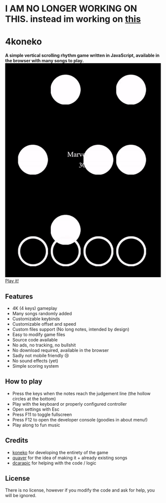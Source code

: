 # I AM NO LONGER WORKING ON THIS. instead im working on [this](https://github.com/koneko/towerdefense)

# 4koneko

**A simple vertical scrolling rhythm game written in JavaScript, available in the browser with many songs to play.**  
[![Screenshot](/assets/gameplay.gif)](https://hub.koneko.link/4koneko)  
[Play it!](https://hub.koneko.link/4koneko)

## Features

-   4K (4 keys) gameplay
-   Many songs randomly added
-   Customizable keybinds
-   Customizable offset and speed
-   Custom files support (No long notes, intended by design)
-   Easy to modify game files
-   Source code available
-   No ads, no tracking, no bullshit
-   No download required, available in the browser
-   Sadly not mobile friendly 😢
-   No sound effects (yet)
-   Simple scoring system

## How to play

-   Press the keys when the notes reach the judgement line (the hollow circles at the bottom)
-   Play with the keyboard or properly configured controller
-   Open settings with Esc
-   Press F11 to toggle fullscreen
-   Press F12 to open the developer console (goodies in about menu!)
-   Play along to fun music

<!-- no songs -->

## Credits

-   [koneko](https://koneko.rocks/) for developing the entirety of the game
-   [quaver](https://quavergame.com/) for the idea of making it + already existing songs
-   [dcarapic](https://github.com/dcarapic) for helping with the code / logic

## License

There is no license, however if you modify the code and ask for help, you will be ignored.
